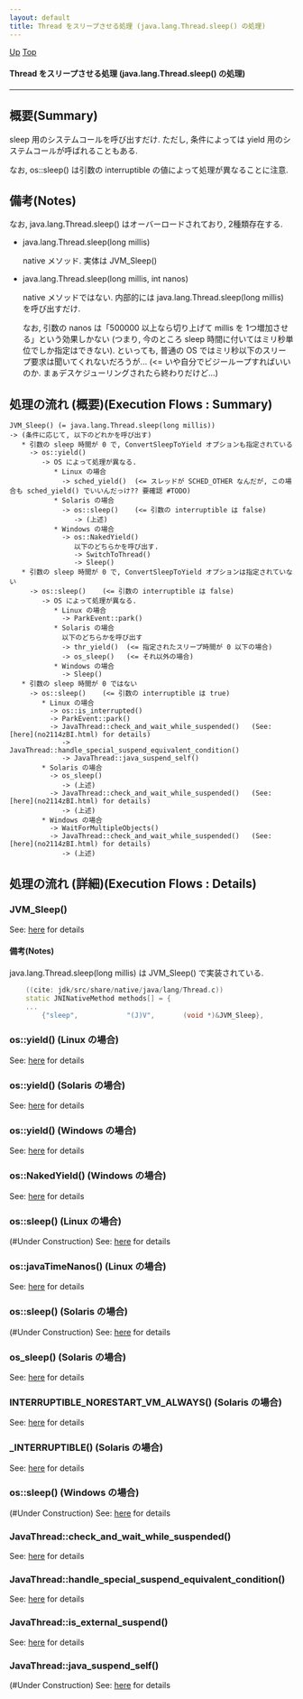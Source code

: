 ```yaml
---
layout: default
title: Thread をスリープさせる処理 (java.lang.Thread.sleep() の処理)  
---
```

[Up](no1IkYYOWe.html) [Top](../index.html)

#### Thread をスリープさせる処理 (java.lang.Thread.sleep() の処理)  

--- 
## 概要(Summary)
sleep 用のシステムコールを呼び出すだけ.
ただし, 条件によっては yield 用のシステムコールが呼ばれることもある.

なお, os::sleep() は引数の interruptible の値によって処理が異なることに注意.

## 備考(Notes)
なお, java.lang.Thread.sleep() はオーバーロードされており, 2種類存在する.

* java.lang.Thread.sleep(long millis) 
  
  native メソッド. 実体は JVM_Sleep()

* java.lang.Thread.sleep(long millis, int nanos)
  
  native メソッドではない. 
  内部的には java.lang.Thread.sleep(long millis) を呼び出すだけ.
  
  なお, 引数の nanos は「500000 以上なら切り上げて millis を 1つ増加させる」という効果しかない
  (つまり, 今のところ sleep 時間に付いてはミリ秒単位でしか指定はできない).
  といっても, 普通の OS ではミリ秒以下のスリープ要求は聞いてくれないだろうが...
  (<= いや自分でビジーループすればいいのか. まぁデスケジューリングされたら終わりだけど...)


## 処理の流れ (概要)(Execution Flows : Summary)
```
JVM_Sleep() (= java.lang.Thread.sleep(long millis))
-> (条件に応じて, 以下のどれかを呼び出す)
   * 引数の sleep 時間が 0 で, ConvertSleepToYield オプションも指定されている
     -> os::yield()
        -> OS によって処理が異なる.
           * Linux の場合
             -> sched_yield()  (<= スレッドが SCHED_OTHER なんだが, この場合も sched_yield() でいいんだっけ?? 要確認 #TODO)
           * Solaris の場合
             -> os::sleep()    (<= 引数の interruptible は false)
                -> (上述)
           * Windows の場合
             -> os::NakedYield()
                以下のどちらかを呼び出す.
                -> SwitchToThread()
                -> Sleep()
   * 引数の sleep 時間が 0 で, ConvertSleepToYield オプションは指定されていない
     -> os::sleep()    (<= 引数の interruptible は false)
        -> OS によって処理が異なる.
           * Linux の場合
             -> ParkEvent::park()
           * Solaris の場合
             以下のどちらかを呼び出す
             -> thr_yield()  (<= 指定されたスリープ時間が 0 以下の場合)
             -> os_sleep()   (<= それ以外の場合)
           * Windows の場合
             -> Sleep()
   * 引数の sleep 時間が 0 ではない
     -> os::sleep()    (<= 引数の interruptible は true)
        * Linux の場合
          -> os::is_interrupted()
          -> ParkEvent::park()
          -> JavaThread::check_and_wait_while_suspended()   (See: [here](no2114zBI.html) for details)
             -> JavaThread::handle_special_suspend_equivalent_condition()
             -> JavaThread::java_suspend_self()
        * Solaris の場合
          -> os_sleep()
             -> (上述)
          -> JavaThread::check_and_wait_while_suspended()   (See: [here](no2114zBI.html) for details)
             -> (上述)
        * Windows の場合
          -> WaitForMultipleObjects()
          -> JavaThread::check_and_wait_while_suspended()   (See: [here](no2114zBI.html) for details)
             -> (上述)
```


## 処理の流れ (詳細)(Execution Flows : Details)
### JVM_Sleep()
See: [here](no2114YlA.html) for details
#### 備考(Notes)
java.lang.Thread.sleep(long millis) は JVM_Sleep() で実装されている.


```cpp
    ((cite: jdk/src/share/native/java/lang/Thread.c))
    static JNINativeMethod methods[] = {
    ...
        {"sleep",            "(J)V",       (void *)&JVM_Sleep},
```


### os::yield() (Linux の場合)
See: [here](no2114LUG.html) for details
### os::yield() (Solaris の場合)
See: [here](no2114YeM.html) for details
### os::yield() (Windows の場合)
See: [here](no2114MHl.html) for details
### os::NakedYield()  (Windows の場合)
See: [here](no2114ZRr.html) for details

### os::sleep() (Linux の場合)
(#Under Construction)
See: [here](no2114MAx.html) for details
### os::javaTimeNanos() (Linux の場合)
See: [here](no2114lvG.html) for details
### os::sleep() (Solaris の場合)
(#Under Construction)
See: [here](no2114yyY.html) for details
### os_sleep() (Solaris の場合)
See: [here](no2114NWU.html) for details
### INTERRUPTIBLE_NORESTART_VM_ALWAYS() (Solaris の場合)
See: [here](no2114NdI.html) for details
### _INTERRUPTIBLE() (Solaris の場合)
See: [here](no2114anO.html) for details

### os::sleep() (Windows の場合)
(#Under Construction)
See: [here](no2114mbx.html) for details

### JavaThread::check_and_wait_while_suspended()
See: [here](no2114y5M.html) for details
### JavaThread::handle_special_suspend_equivalent_condition()
See: [here](no21140ty.html) for details
### JavaThread::is_external_suspend()
See: [here](no2114AMO.html) for details
### JavaThread::java_suspend_self()
(#Under Construction)
See: [here](no2114m3B.html) for details






